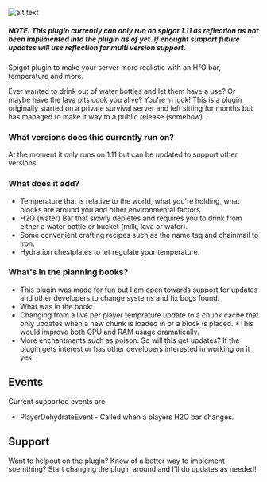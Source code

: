 ![alt text](https://image.prntscr.com/image/idpUa8tRTYmGxgEBgr0euA.png)
##### NOTE: This plugin currently can only run on spigot 1.11 as reflection as not been implimented into the plugin as of yet. If enought support future updates will use reflection for multi version support.

Spigot plugin to make your server more realistic with an H²O bar, temperature and more.

Ever wanted to drink out of water bottles and let them have a use? Or maybe have the lava pits cook you alive? You're in luck! This is a plugin originally started on a private survival server and left sitting for months but has managed to make it way to a public release (somehow).

### What versions does this currently run on?
At the moment it only runs on 1.11 but can be updated to support other versions.

### What does it add?
* Temperature that is relative to the world, what you're holding, what blocks are around you and other environmental factors.
* H2O (water) Bar that slowly depletes and requires you to drink from either a water bottle or bucket (milk, lava or water).
* Some convenient crafting recipes such as the name tag and chainmail to iron.
* Hydration chestplates to let regulate your temperature.

### What's in the planning books?
* This plugin was made for fun but I am open towards support for updates and other developers to change systems and fix bugs found.
* What was in the book:
* Changing from a live per player temprature update to a chunk cache that only updates when a new chunk is loaded in or a block is placed. *This would improve both CPU and RAM usage dramatically.
* More enchantments such as poison.
So will this get updates?
If the plugin gets interest or has other developers interested in working on it yes.

## Events
Current supported events are:
* PlayerDehydrateEvent - Called when a players H2O bar changes.

## Support
Want to helpout on the plugin? Know of a better way to implement soemthing? Start changing the plugin around and I'll do updates as needed!
